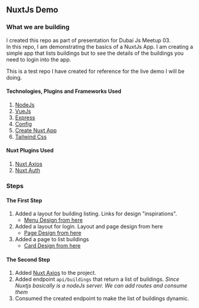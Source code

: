 ## NuxtJs Demo

### What we are building

I created this repo as part of presentation for Dubai Js Meetup 03.  
In this repo, I am demonstrating the basics of a NuxtJs App. I am creating a simple app that lists buildings but to see the details of the buildings you need to login into the app.  

This is a test repo I have created for reference for the live demo I will be doing.

#### Technologies, Plugins and Frameworks Used  

1. [NodeJs](https://nodejs.org/en/)
1. [VueJs](https://vuejs.org/)
1. [Express](https://expressjs.com/)
1. [Config](https://www.npmjs.com/package/config)
1. [Create Nuxt App](https://github.com/nuxt/create-nuxt-app)
1. [Tailwind Css](https://tailwindcss.com/docs/what-is-tailwind/)


#### Nuxt Plugins Used

1. [Nuxt Axios](https://axios.nuxtjs.org/)
1. [Nuxt Auth](https://auth.nuxtjs.org/)


### Steps

#### The First Step

1. Added a layout for building listing. Links for design "inspirations".
    - [Menu Design from here](https://tailwindcss.com/docs/examples/navigation/#responsive-header)
1. Added a layout for login. Layout and page design from here
    - [Page Design from here](https://tailwindcss.com/docs/examples/forms/#login-form)
1. Added a page to list buildings
    - [Card Design from here](https://tailwindcss.com/docs/examples/cards/#horizontal)

#### The Second Step

1. Added [Nuxt Axios](https://axios.nuxtjs.org/) to the project.
1. Added endpoint `api/buildings` that return a list of buildings.
    *Since Nuxtjs basically is a nodeJs server. We can add routes and consume them*
1. Consumed the created endpoint to make the list of buildings dynamic.


